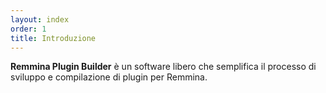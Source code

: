 ```yaml
---
layout: index
order: 1
title: Introduzione
---
```

**Remmina Plugin Builder** è un software libero che semplifica il processo di
sviluppo e compilazione di plugin per Remmina.